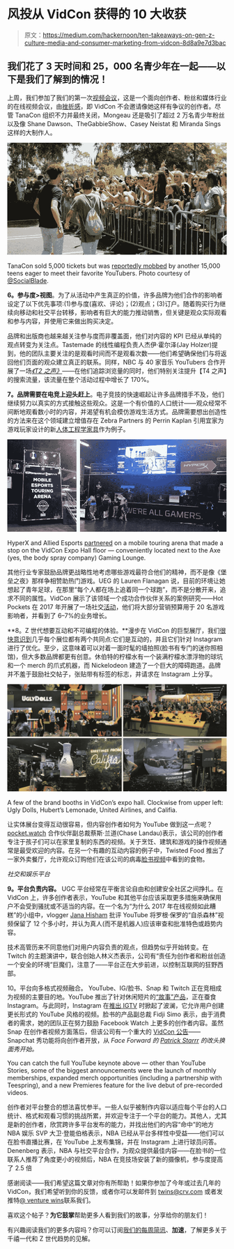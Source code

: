 # 风投从 VidCon 获得的 10 大收获

> 原文：<https://medium.com/hackernoon/ten-takeaways-on-gen-z-culture-media-and-consumer-marketing-from-vidcon-8d8a9e7d3bac>

## 我们花了 3 天时间和 25，000 名青少年在一起——以下是我们了解到的情况！

上周，我们参加了我们的第一次[视频会议](http://vidcon.com/)，这是一个面向创作者、粉丝和媒体行业的在线视频会议，由[挫折感](https://medium.com/u/4681f189a24e#3b7175e42b0f)，即 VidCon 不会邀请像她这样有争议的创作者。尽管 TanaCon 组织不力并最终关闭，Mongeau 还是吸引了超过 2 万名青少年粉丝以及像 Shane Dawson、TheGabbieShow、Casey Neistat 和 Miranda Sings 这样的大制作人。

![](img/a16fefad8fb382b24b8a86f3ad72f0ce.png)

TanaCon sold 5,000 tickets but was [reportedly mobbed](https://twitter.com/tanamongeau/status/1010281798046060544) by another 15,000 teens eager to meet their favorite YouTubers. Photo courtesy of [@SocialBlade](https://twitter.com/SocialBlade/with_replies).

**6。参与度>视图**。为了从活动中产生真正的价值，许多品牌为他们合作的影响者设定了以下优先事项:(1)参与度(喜欢、评论)；(2)观点；(3)订户。随着购买行为继续向移动和社交平台转移，影响者有巨大的能力推动销售，但关键是观众实际观看和参与内容，并使用它来做出购买决定。

品牌和出版商也越来越关注参与度而非覆盖面，他们对内容的 KPI 已经从单纯的观点转变为关注点。Tastemade 的线性编程负责人杰伊·霍尔泽(Jay Holzer)提到，他的团队主要关注的是观看时间而不是观看次数——他们希望确保他们与将返回他们页面的观众建立真正的联系。同样，NBC 与 40 家音乐 YouTubers 合作开展了一场[*《T2 之声》*](https://deadline.com/2018/02/nbc-youtube-mashup-kelly-clarksons-medicine-premiere-the-voice-1202302955/)——在他们追踪浏览量的同时，他们特别关注提升【T4 之声】的搜索流量，该流量在整个活动过程中增长了 170%。

**7。品牌需要在电竞上迎头赶上**。电子竞技的快速崛起让许多品牌措手不及，他们继续努力以真实的方式接触这些观众。这是一个有价值的人口统计——观众经常不间断地观看数小时的内容，并渴望有机会模仿游戏生活方式。品牌需要想出创造性的方法来在这个领域建立增值存在 Zebra Partners 的 Perrin Kaplan 引用宜家为游戏玩家设计的新[人体工程学家具](https://qz.com/1299865/ikea-is-designing-an-ergonomic-chair-the-ubik-for-gamers-and-e-sports-players/)作为例子。

![](img/701b4798baca1aae3416e81e9d200d44.png)

HyperX and Allied Esports [partnered](https://www.prnewswire.com/news-releases/esports-arena-las-vegas-announces-hyperx-as-official-peripheral-and-arena-partner-300632760.html) on a mobile touring arena that made a stop on the VidCon Expo Hall floor — conveniently located next to the Axe (yes, the body spray company) Gaming Lounge.

其他行业专家鼓励品牌更战略性地考虑哪些游戏最符合他们的精神，而不是像《堡垒之夜》那样争相赞助热门游戏。UEG 的 Lauren Flanagan 说，目前的环境让她想起了青年足球，在那里“每个人都在场上追着同一个球跑”，而不是分散开来，追求不同的属性。VidCon 展示了该领域一个成功合作伙伴关系的案例研究——Hot Pockets 在 2017 年开展了一场社交[活动](http://www.ion.co/hot-pockets-steps-game-influencer-partnerships)，他们将大部分营销预算用于 20 名游戏影响者，并看到了 6–7%的业务增长。

**8。Z 世代想要互动和不可编程的体验。**漫步在 VidCon 的巨型展厅，我们[很快意识到](https://twitter.com/venturetwins/status/1010291945761935361)几乎每个展位都有两个共同点:它们是互动的，并且它们针对 Instagram 进行了优化。至少，这意味着可以对着一面时髦的墙拍照(脸书有专门的迷你照相馆)，但大多数品牌都更有创意。休伯特的柠檬水有一个装满柠檬水漂浮物的球坑和一个 merch 的爪式机器，而 Nickelodeon 建造了一个巨大的障碍跑道。品牌并不羞于鼓励社交帖子，张贴带有标签的标志，并请求在 Instagram 上分享。

![](img/c316e4fa047c7f7a1d674b9f2525e7cd.png)

A few of the brand booths in VidCon’s expo hall. Clockwise from upper left: Ugly Dolls, Hubert’s Lemonade, United Airlines, and Califia.

让实体展台变得互动很容易，但内容创作者如何为 YouTube 做到这一点呢？ [pocket.watch](http://pocket.watch/) 合作伙伴副总裁蔡斯·兰道(Chase Landau)表示，该公司的创作者专注于孩子们可以在家里复制的东西的视频。关于烹饪、建筑和游戏的操作视频通常是最受欢迎的内容。在另一个有趣的互动内容的例子中，Twisted Food 推出了一家外卖餐厅，允许观众订购他们在该公司的病毒[脸书视频](https://www.facebook.com/JungleTwisted/)中看到的食物。

*社交和娱乐平台*

**9。平台负责内容。** UGC 平台经常在平衡言论自由和创建安全社区之间挣扎。在 VidCon 上，许多创作者表示，YouTube 和其他平台应该采取更多措施来确保用户不会受到骚扰或不适当的内容。在一个名为“为什么 2017 年在线视频如此糟糕”的小组中，vlogger [Jana Hisham](https://www.youtube.com/channel/UCaaFdzZqxEdlK1v2V9Yvt2w) 批评 YouTube 将罗根·保罗的“自杀森林”视频保留了 12 个多小时，并认为真人(而不是机器人)应该审查和批准特色或趋势内容。

技术高管历来不同意他们对用户内容负责的观点，但趋势似乎开始转变。在 Twitch 的主题演讲中，联合创始人林义杰表示，公司有“责任为创作者和粉丝创造一个安全的环境”巨魔们，注意了——平台正在大步前进，以控制互联网的狂野西部。

10。平台向多格式视频融合。 YouTube、IG/脸书、Snap 和 Twitch 正在竞相成为视频的主要目的地。YouTube 推出了针对休闲短片的[“故事”产品](https://www.thevideoink.com/2018/06/21/youtube-goes-vertical-with-new-stories-feature/)，正在蚕食 Instagram。与此同时，Instagram 在[推出 IGTV](https://www.engadget.com/2018/06/21/instagram-igtv-youtube/) 时掀起了波澜，它允许用户创建更长形式的 YouTube 风格的视频。脸书的产品副总裁 Fidji Simo 表示，由于消费者的需求，她的团队正在努力鼓励 Facebook Watch 上更多的创作者内容。虽然 Snap 在创作者视频方面落后，但该公司有一个重大的 [VidCon 公告](https://variety.com/2018/digital/news/snapchat-shows-format-creators-1202853556/)——Snapchat 秀功能将向创作者开放，从 *Face Forward 的 [Patrick Starrr](https://www.youtube.com/channel/UCDHQbU57NZilrhbuZNbQcRA) 的改头换面秀开始。*

You can catch the full YouTube keynote above — other than YouTube Stories, some of the biggest announcements were the launch of monthly memberships, expanded merch opportunities (including a partnership with Teespring), and a new Premieres feature for the live debut of pre-recorded videos.

创作者对平台整合的想法喜忧参半。一些人似乎被制作内容以适应每个平台的人口统计、格式和观看习惯的挑战所累，并欢迎专注于一个平台的能力。其他人，尤其是新的创作者，欣赏跨许多平台发布的能力，并找出他们的内容“命中”的地方 NBA 娱乐 SVP 大卫·登能伯格表示，NBA 已经从平台多样性中受益——他们可以在脸书直播比赛，在 YouTube 上发布集锦，并在 Instagram 上进行球员问答。Denenberg 表示，NBA 与社交平台合作，为观众提供最佳内容——在脸书的一位联系人推荐了角度更小的视频后，NBA 在竞技场安装了新的摄像机，参与度提高了 2.5 倍

感谢阅读——我们希望这篇文章对你有所帮助！如果你参加了今年或过去几年的 VidCon，我们希望听到你的反馈，或者你可以发邮件到 twins@crv.com 或者发推特[@ venture wins](https://twitter.com/venturetwins)联系我们。

喜欢这个帖子？**为它鼓掌**帮助更多人看到我们的故事，分享给你的朋友们！

有兴趣阅读我们的更多内容吗？你可以订阅[我们的每周简讯](https://accelerated.carrd.co/)、**加速**，了解更多关于千禧一代和 Z 世代趋势的见解。